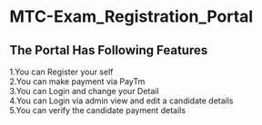 # MTC-Exam_Registration_Portal
## The Portal Has Following Features ##
1.You can Register your self<br>
2.You can make payment via PayTm<br>
3.You can Login and change your Detail<br>
4.You can Login via admin view and edit a candidate details<br>
5.You can verify the candidate payment details<br>
